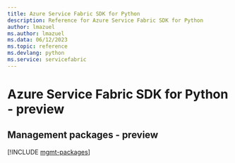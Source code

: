 ```yaml
---
title: Azure Service Fabric SDK for Python
description: Reference for Azure Service Fabric SDK for Python
author: lmazuel
ms.author: lmazuel
ms.data: 06/12/2023
ms.topic: reference
ms.devlang: python
ms.service: servicefabric
---
```

# Azure Service Fabric SDK for Python - preview

## Management packages - preview
[!INCLUDE [mgmt-packages](service-fabric-mgmt-index.md)]